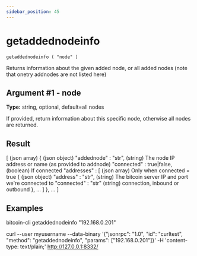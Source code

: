 ```yaml
---
sidebar_position: 45
---
```

# getaddednodeinfo

`getaddednodeinfo ( "node" )`

Returns information about the given added node, or all added nodes (note that onetry addnodes are not listed here)

## Argument #1 - node

**Type:** string, optional, default=all nodes

If provided, return information about this specific node, otherwise all nodes are returned.

## Result

[                                (json array)
  {                              (json object)
    "addednode" : "str",         (string) The node IP address or name (as provided to addnode)
    "connected" : true|false,    (boolean) If connected
    "addresses" : [              (json array) Only when connected = true
      {                          (json object)
        "address" : "str",       (string) The bitcoin server IP and port we're connected to
        "connected" : "str"      (string) connection, inbound or outbound
      },
      ...
    ]
  },
  ...
]

## Examples

bitcoin-cli getaddednodeinfo "192.168.0.201"

curl --user myusername --data-binary '{"jsonrpc": "1.0", "id": "curltest", "method": "getaddednodeinfo", "params": ["192.168.0.201"]}' -H 'content-type: text/plain;' http://127.0.0.1:8332/